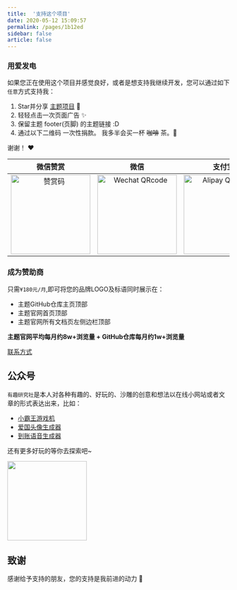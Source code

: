 ```yaml
---
title:  '支持这个项目'
date: 2020-05-12 15:09:57
permalink: /pages/1b12ed
sidebar: false
article: false
---
```

### 用爱发电
如果您正在使用这个项目并感觉良好，或者是想支持我继续开发，您可以通过如下`任意`方式支持我：

1. Star并分享 [主题项目](https://github.com/xugaoyi/vuepress-theme-vdoing) :rocket:
2. 轻轻点击一次页面广告 ✨
3. 保留主题 footer(页脚) 的主题链接 :D
4. 通过以下二维码 一次性捐款。 我多半会买一杯 ~~咖啡~~ 茶。:tea:

谢谢！ :heart:

| 微信赞赏 | 微信 | 支付宝 |
| :---: | :---: | :---: |
| <img src="https://cdn.jsdelivr.net/gh/xugaoyi/image_store/blog/20200523131533.jpg" alt="赞赏码" width=180> | <img src="https://cdn.jsdelivr.net/gh/xugaoyi/image_store/blog/20200410113708.jpg" alt="Wechat QRcode" width=180>| <img src="https://cdn.jsdelivr.net/gh/xugaoyi/image_store/blog/20200410113707.jpg" alt="Alipay QRcode" width=180> |

### 成为赞助商

只需`¥180元/月`,即可将您的品牌LOGO及标语同时展示在：
- 主题GitHub仓库主页顶部
- 主题官网首页顶部
- 主题官网所有文档页左侧边栏顶部

**主题官网平均每月约8w+浏览量 + GitHub仓库每月约1w+浏览量**

[联系方式](https://xugaoyi.com/about/#%E8%81%94%E7%B3%BB)

## 公众号
`有趣研究社`是本人对各种有趣的、好玩的、沙雕的创意和想法以在线小网站或者文章的形式表达出来，比如：
- [小霸王游戏机](https://game.xugaoyi.com)
- [爱国头像生成器](https://avatar.xugaoyi.com/)
- [到账语音生成器](https://zfb.xugaoyi.com/)

还有更多好玩的等你去探索吧~


<!-- <img src="https://cdn.jsdelivr.net/gh/xugaoyi/image_store@master/blog/扫码_搜索联合传播样式-标准色版.1wp8gd1mhjhc.jpg"  style="width:370px;" /> -->
<img src="https://cdn.jsdelivr.net/gh/xugaoyi/image_store@master/blog/qrcode.zdqv9mlfc0g.jpg"  style="width:180px;" />

## 致谢
感谢给予支持的朋友，您的支持是我前进的动力 🎉
